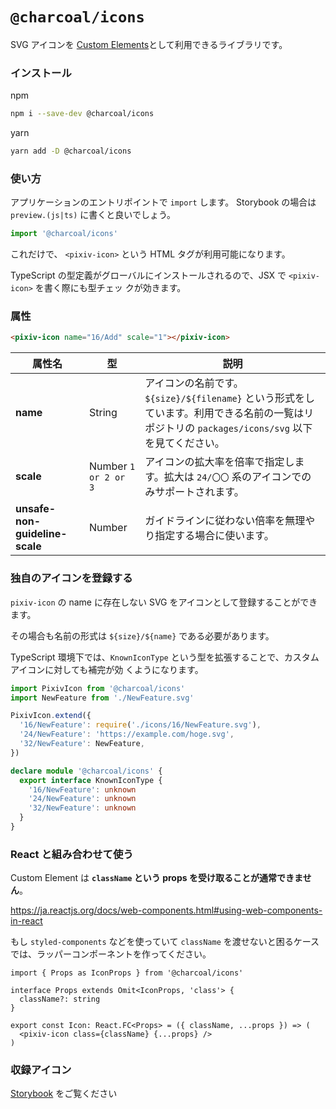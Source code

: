 # `@charcoal/icons`

SVG アイコンを [Custom Elements](https://developer.mozilla.org/ja/docs/Web/Web_Components/Using_custom_elements)として利用できるライブラリです。

### インストール

npm

```bash
npm i --save-dev @charcoal/icons
```

yarn

```bash
yarn add -D @charcoal/icons
```

### 使い方

アプリケーションのエントリポイントで `import` します。 Storybook の場合は `preview.(js|ts)` に書くと良いでしょう。

```ts
import '@charcoal/icons'
```

これだけで、 `<pixiv-icon>` という HTML タグが利用可能になります。

TypeScript の型定義がグローバルにインストールされるので、JSX で `<pixiv-icon>` を書く際にも型チェッ
クが効きます。

### 属性

```html
<pixiv-icon name="16/Add" scale="1"></pixiv-icon>
```

| 属性名                         | 型                   | 説明                                                                                                                                           |
| ------------------------------ | -------------------- | ---------------------------------------------------------------------------------------------------------------------------------------------- |
| **name**                       | String               | アイコンの名前です。`${size}/${filename}` という形式をしています。利用できる名前の一覧はリポジトリの `packages/icons/svg` 以下を見てください。 |
| **scale**                      | Number `1 or 2 or 3` | アイコンの拡大率を倍率で指定します。拡大は `24/〇〇` 系のアイコンでのみサポートされます。                                                      |
| **unsafe-non-guideline-scale** | Number               | ガイドラインに従わない倍率を無理やり指定する場合に使います。                                                                                   |

### 独自のアイコンを登録する

`pixiv-icon` の name に存在しない SVG をアイコンとして登録することができます。

その場合も名前の形式は `${size}/${name}` である必要があります。

TypeScript 環境下では、`KnownIconType` という型を拡張することで、カスタムアイコンに対しても補完が効
くようになります。

```ts
import PixivIcon from '@charcoal/icons'
import NewFeature from './NewFeature.svg'

PixivIcon.extend({
  '16/NewFeature': require('./icons/16/NewFeature.svg'),
  '24/NewFeature': 'https://example.com/hoge.svg',
  '32/NewFeature': NewFeature,
})

declare module '@charcoal/icons' {
  export interface KnownIconType {
    '16/NewFeature': unknown
    '24/NewFeature': unknown
    '32/NewFeature': unknown
  }
}
```

### React と組み合わせて使う

Custom Element は **`className` という props を受け取ることが通常できません**。

https://ja.reactjs.org/docs/web-components.html#using-web-components-in-react

もし `styled-components` などを使っていて `className` を渡せないと困るケースでは、ラッパーコンポーネントを作ってください。

```tsx
import { Props as IconProps } from '@charcoal/icons'

interface Props extends Omit<IconProps, 'class'> {
  className?: string
}

export const Icon: React.FC<Props> = ({ className, ...props }) => (
  <pixiv-icon class={className} {...props} />
)
```

### 収録アイコン

[Storybook](https://pixiv.github.io/charcoal?path=/story/icons-pixivicon-pixiv-icon--default) をご覧ください
